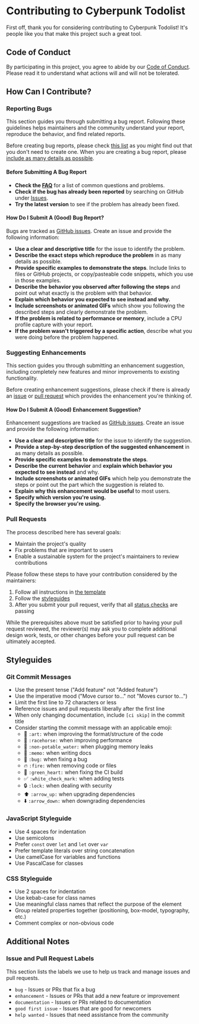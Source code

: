 # Contributing to Cyberpunk Todolist

First off, thank you for considering contributing to Cyberpunk Todolist! It's people like you that make this project such a great tool.

## Code of Conduct

By participating in this project, you agree to abide by our [Code of Conduct](CODE_OF_CONDUCT.md). Please read it to understand what actions will and will not be tolerated.

## How Can I Contribute?

### Reporting Bugs

This section guides you through submitting a bug report. Following these guidelines helps maintainers and the community understand your report, reproduce the behavior, and find related reports.

Before creating bug reports, please check [this list](#before-submitting-a-bug-report) as you might find out that you don't need to create one. When you are creating a bug report, please [include as many details as possible](#how-do-i-submit-a-good-bug-report).

#### Before Submitting A Bug Report

* **Check the [FAQ](https://github.com/yourusername/cyberpunk-todolist/wiki/FAQ)** for a list of common questions and problems.
* **Check if the bug has already been reported** by searching on GitHub under [Issues](https://github.com/yourusername/cyberpunk-todolist/issues).
* **Try the latest version** to see if the problem has already been fixed.

#### How Do I Submit A (Good) Bug Report?

Bugs are tracked as [GitHub issues](https://guides.github.com/features/issues/). Create an issue and provide the following information:

* **Use a clear and descriptive title** for the issue to identify the problem.
* **Describe the exact steps which reproduce the problem** in as many details as possible.
* **Provide specific examples to demonstrate the steps**. Include links to files or GitHub projects, or copy/pasteable code snippets, which you use in those examples.
* **Describe the behavior you observed after following the steps** and point out what exactly is the problem with that behavior.
* **Explain which behavior you expected to see instead and why.**
* **Include screenshots or animated GIFs** which show you following the described steps and clearly demonstrate the problem.
* **If the problem is related to performance or memory**, include a CPU profile capture with your report.
* **If the problem wasn't triggered by a specific action**, describe what you were doing before the problem happened.

### Suggesting Enhancements

This section guides you through submitting an enhancement suggestion, including completely new features and minor improvements to existing functionality.

Before creating enhancement suggestions, please check if there is already an [issue](https://github.com/yourusername/cyberpunk-todolist/issues) or [pull request](https://github.com/yourusername/cyberpunk-todolist/pulls) which provides the enhancement you're thinking of.

#### How Do I Submit A (Good) Enhancement Suggestion?

Enhancement suggestions are tracked as [GitHub issues](https://guides.github.com/features/issues/). Create an issue and provide the following information:

* **Use a clear and descriptive title** for the issue to identify the suggestion.
* **Provide a step-by-step description of the suggested enhancement** in as many details as possible.
* **Provide specific examples to demonstrate the steps**.
* **Describe the current behavior** and **explain which behavior you expected to see instead** and why.
* **Include screenshots or animated GIFs** which help you demonstrate the steps or point out the part which the suggestion is related to.
* **Explain why this enhancement would be useful** to most users.
* **Specify which version you're using.**
* **Specify the browser you're using.**

### Pull Requests

The process described here has several goals:

- Maintain the project's quality
- Fix problems that are important to users
- Enable a sustainable system for the project's maintainers to review contributions

Please follow these steps to have your contribution considered by the maintainers:

1. Follow all instructions in [the template](PULL_REQUEST_TEMPLATE.md)
2. Follow the [styleguides](#styleguides)
3. After you submit your pull request, verify that all [status checks](https://help.github.com/articles/about-status-checks/) are passing

While the prerequisites above must be satisfied prior to having your pull request reviewed, the reviewer(s) may ask you to complete additional design work, tests, or other changes before your pull request can be ultimately accepted.

## Styleguides

### Git Commit Messages

* Use the present tense ("Add feature" not "Added feature")
* Use the imperative mood ("Move cursor to..." not "Moves cursor to...")
* Limit the first line to 72 characters or less
* Reference issues and pull requests liberally after the first line
* When only changing documentation, include `[ci skip]` in the commit title
* Consider starting the commit message with an applicable emoji:
    * 🎨 `:art:` when improving the format/structure of the code
    * 🐎 `:racehorse:` when improving performance
    * 🚱 `:non-potable_water:` when plugging memory leaks
    * 📝 `:memo:` when writing docs
    * 🐛 `:bug:` when fixing a bug
    * 🔥 `:fire:` when removing code or files
    * 💚 `:green_heart:` when fixing the CI build
    * ✅ `:white_check_mark:` when adding tests
    * 🔒 `:lock:` when dealing with security
    * ⬆️ `:arrow_up:` when upgrading dependencies
    * ⬇️ `:arrow_down:` when downgrading dependencies

### JavaScript Styleguide

* Use 4 spaces for indentation
* Use semicolons
* Prefer `const` over `let` and `let` over `var`
* Prefer template literals over string concatenation
* Use camelCase for variables and functions
* Use PascalCase for classes

### CSS Styleguide

* Use 2 spaces for indentation
* Use kebab-case for class names
* Use meaningful class names that reflect the purpose of the element
* Group related properties together (positioning, box-model, typography, etc.)
* Comment complex or non-obvious code

## Additional Notes

### Issue and Pull Request Labels

This section lists the labels we use to help us track and manage issues and pull requests.

* `bug` - Issues or PRs that fix a bug
* `enhancement` - Issues or PRs that add a new feature or improvement
* `documentation` - Issues or PRs related to documentation
* `good first issue` - Issues that are good for newcomers
* `help wanted` - Issues that need assistance from the community 